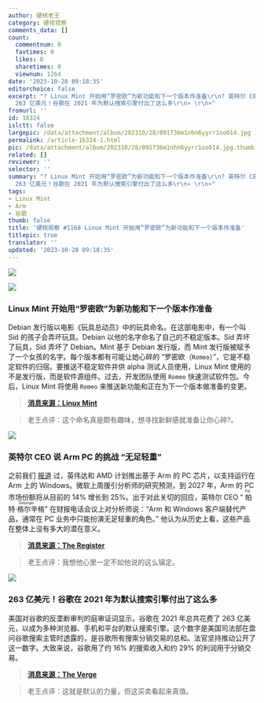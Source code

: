 ```yaml
---
author: 硬核老王
category: 硬核观察
comments_data: []
count:
  commentnum: 0
  favtimes: 0
  likes: 0
  sharetimes: 0
  viewnum: 1264
date: '2023-10-28 09:18:35'
editorchoice: false
excerpt: "? Linux Mint 开始用“罗密欧”为新功能和下一个版本作准备\r\n? 英特尔 CEO 说 Arm PC 的挑战 “无足轻重”\r\n?
  263 亿美元！谷歌在 2021 年为默认搜索引擎付出了这么多\r\n» \r\n»"
fromurl: ''
id: 16324
islctt: false
largepic: /data/attachment/album/202310/28/091736m1nhn6yyrr1oo014.jpg
permalink: /article-16324-1.html
pic: /data/attachment/album/202310/28/091736m1nhn6yyrr1oo014.jpg.thumb.jpg
related: []
reviewer: ''
selector: ''
summary: "? Linux Mint 开始用“罗密欧”为新功能和下一个版本作准备\r\n? 英特尔 CEO 说 Arm PC 的挑战 “无足轻重”\r\n?
  263 亿美元！谷歌在 2021 年为默认搜索引擎付出了这么多\r\n» \r\n»"
tags:
- Linux Mint
- Arm
- 谷歌
thumb: false
title: '硬核观察 #1168 Linux Mint 开始用“罗密欧”为新功能和下一个版本作准备'
titlepic: true
translator: ''
updated: '2023-10-28 09:18:35'
---
```


![](/data/attachment/album/202310/28/091736m1nhn6yyrr1oo014.jpg)


![](/data/attachment/album/202310/28/091745m75re4o2b274e947.jpg)


### Linux Mint 开始用“罗密欧”为新功能和下一个版本作准备


Debian 发行版以电影《玩具总动员》中的玩具命名。在这部电影中，有一个叫 Sid 的孩子会弄坏玩具。Debian 以他的名字命名了自己的不稳定版本。Sid 弄坏了玩具，Sid 弄坏了 Debian。Mint 基于 Debian 发行版，而 Mint 发行版被赋予了一个女孩的名字。每个版本都有可能让她心碎的 “罗密欧（`Romeo`）”，它是不稳定软件的归宿。要推送不稳定软件并供 alpha 测试人员使用，Linux Mint 使用的不是发行版，而是软件源组件。过去，开发团队使用 `Romeo` 快速测试软件包。今后，Linux Mint 将使用 `Romeo` 来推送新功能和正在为下一个版本做准备的变更。



> 
> **[消息来源：Linux Mint](https://blog.linuxmint.com/?p=4591)**
> 
> 
> 



> 
> 老王点评：这个命名真是颇有趣味，想寻找新鲜感就准备让你心碎?。
> 
> 
> 


![](/data/attachment/album/202310/28/091754ip9nxn2den2duend.jpg)


### 英特尔 CEO 说 Arm PC 的挑战 “无足轻重”


之前我们 [报道](/article-16314-1.html) 过，英伟达和 AMD 计划推出基于 Arm 的 PC 芯片，以支持运行在 Arm 上的 Windows。微软上周援引分析师的研究预测，到 2027 年，Arm 的 PC 市场份额将从目前的 14% 增长到 25%。出于对此关切的回应，英特尔 CEO “<ruby> 帕特·格尔辛格 <rt>  Pat Gelsinger </rt></ruby>” 在财报电话会议上对分析师说：“Arm 和 Windows 客户端替代产品，通常在 PC 业务中只能扮演无足轻重的角色。” 他认为从历史上看，这些产品在整体上没有多大的潜在意义。



> 
> **[消息来源：The Register](https://www.theregister.com/2023/10/27/intel_q3_2023/)**
> 
> 
> 



> 
> 老王点评：我想他心里一定不如他说的这么镇定。
> 
> 
> 


![](/data/attachment/album/202310/28/091809lnn3ts869ko88gu6.jpg)


### 263 亿美元！谷歌在 2021 年为默认搜索引擎付出了这么多


美国对谷歌的反垄断审判的庭审证词显示，谷歌在 2021 年总共花费了 263 亿美元，以成为多种浏览器、手机和平台的默认搜索引擎。这个数字是美国司法部在盘问谷歌搜索主管时透露的，是谷歌所有搜索分销交易的总和。法官坚持推动公开了这一数字。大致来说，谷歌用了约 16% 的搜索收入和约 29% 的利润用于分销交易。



> 
> **[消息来源：The Verge](https://www.theverge.com/2023/10/27/23934961/google-antitrust-trial-defaults-search-deal-26-3-billion)**
> 
> 
> 



> 
> 老王点评：这就是默认的力量，但这买卖看起来真值。
> 
> 
>